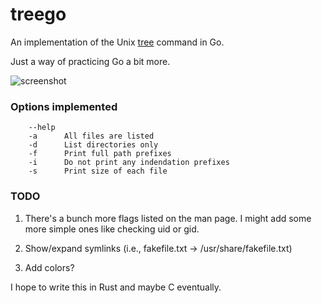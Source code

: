 # treego

An implementation of the Unix [tree](https://linux.die.net/man/1/tree) command in Go.

Just a way of practicing Go a bit more.

![screenshot](https://yld.me/raw/baBn.png)

### Options implemented

```
	--help
	-a 	    All files are listed
	-d 	    List directories only
	-f      Print full path prefixes
	-i      Do not print any indendation prefixes
	-s      Print size of each file
```

### TODO

1. There's a bunch more flags listed on the man page. I might add some more simple ones like checking uid or gid.

2. Show/expand symlinks (i.e., fakefile.txt -> /usr/share/fakefile.txt)

3. Add colors?

I hope to write this in Rust and maybe C eventually.

